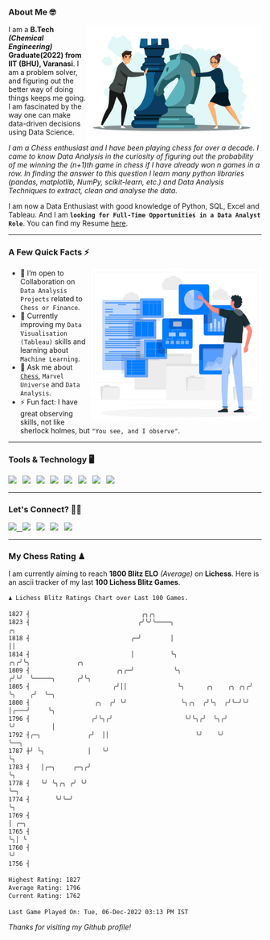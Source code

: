 ### About Me 🤓
<img align="right" alt="Coding" width="350" src="https://github.com/Laxman-Lakhan/Laxman-Lakhan/blob/master/Assets/Chess_Vector.jpg">   

I am a **B.Tech** _**(Chemical Engineering)**_ **Graduate(2022) from IIT (BHU), Varanasi**. I am a problem solver, and figuring out the better way of doing things keeps me going. I am fascinated by the way one can make data-driven decisions using Data Science. 

_I am a Chess enthusiast and I have been playing chess for over a decade. I came to know Data Analysis in the curiosity of figuring out the probability of me winning the (n+1)th game in chess if I have already won n games in a row. In finding the answer to this question I learn many python libraries (pandas, matplotlib, NumPy, scikit-learn, etc.) and Data Analysis Techniques to extract, clean and analyse the data._

I am now a Data Enthusiast with good knowledge of Python, SQL, Excel and Tableau. And I am **`looking for Full-Time Opportunities in a Data Analyst Role`**. You can find my Resume
 [here](https://drive.google.com/file/d/1UIOoogRLj5eGQFQBkuvMmTISZVdl2Ok7/view?usp=sharing).


---

### A Few Quick Facts ⚡️
<img align="right" alt="Coding" width="340" src="https://github.com/Laxman-Lakhan/Laxman-Lakhan/blob/master/Assets/Data_Vector.jpg">   

- 🤝 I’m open to Collaboration on `Data Analysis Projects` related to `Chess or Finance`.
- 📖 Currently improving my `Data Visualisation (Tableau)` skills and learning about `Machine Learning`.
- 💬 Ask me about [`Chess`](https://lichess.org/@/YourKingIsInDanger), `Marvel Universe` and `Data Analysis`.
- ⚡️ Fun fact: I have great observing skills, not like sherlock holmes, but `"You see, and I observe"`.

---
### Tools & Technology 🖥

<img src="https://img.shields.io/badge/Python-white?logo=Python&logoColor=ColorName&style=ShieldStyle" /> &nbsp;
<img src="https://img.shields.io/badge/MySQL-white?logo=MySQL&logoColor=ColorName&style=ShieldStyle" /> &nbsp;
<img src="https://img.shields.io/badge/Tableau-white?logo=Tableau&logoColor=ColorName&style=ShieldStyle" /> &nbsp;
<img src="https://img.shields.io/badge/Excel-white?logo=Microsoft+Excel&logoColor=196F3D&style=ShieldStyle" /> &nbsp;
<img src="https://img.shields.io/badge/Jupyter-white?logo=Jupyter&logoColor=ColorName&style=ShieldStyle" /> &nbsp;
<img src="https://img.shields.io/badge/pandas-white?logo=Pandas&logoColor=000080&style=ShieldStyle" /> &nbsp;
<img src="https://img.shields.io/badge/numpy-white?logo=Numpy&logoColor=85C1E9&style=ShieldStyle" /> &nbsp;
<img src="https://img.shields.io/badge/scikit learn-white?logo=Scikit+Learn&logoColor=ColorName&style=ShieldStyle" /> &nbsp;



---

### Let's Connect? 🫳🏻

<a href="mailto:laxmansingh.lakhan@gmail.com"> <img src="https://img.icons8.com/fluent/48/000000/gmail.png" width="3.5%"/> &nbsp;
[<img src="https://img.icons8.com/color/48/000000/linkedin.png" width="3.5%"/>](https://www.linkedin.com/in/laxman-lakhan/)  &nbsp;
[<img src="https://img.icons8.com/fluent/48/000000/facebook-new.png" width="3.5%"/>](https://www.facebook.com/s.laxmanlakhan/)  &nbsp;
[<img src="https://img.icons8.com/fluent/48/000000/instagram-new.png" width="3.5%"/>](https://www.instagram.com/laxman.lakhan/)  &nbsp;
[<img src="https://img.icons8.com/color/48/000000/twitter.png" width="3.5%"/>](https://twitter.com/laxman__lakhan)  &nbsp;

 ---
  
### My Chess Rating ♟
  
I am currently aiming to reach **1800 Blitz ELO** *(Average)* on **Lichess**. Here is an ascii tracker of my last **100 Lichess Blitz Games**.

  ```
  ♟︎ 𝙻𝚒𝚌𝚑𝚎𝚜𝚜 𝙱𝚕𝚒𝚝𝚣 𝚁𝚊𝚝𝚒𝚗𝚐𝚜 𝙲𝚑𝚊𝚛𝚝 𝚘𝚟𝚎𝚛 𝙻𝚊𝚜𝚝 𝟷00 𝙶𝚊𝚖𝚎𝚜.
  
1827 ┤                               ╭╮╭╮
1823 ┤                              ╭╯╰╯╰────╮                         ╭╮
1818 ┤                            ╭─╯        │                         ││
1814 ┤                            │          ╰╮                     ╭╮╭╯╰╮             ╭╮
1809 ┤                        ╭╮╭─╯           ╰╮                   ╭╯╰╯  ╰─────╮      ╭╯╰╮
1805 ┤                       ╭╯││              ╰╮      ╭╮    ╭╮ ╭╮╭╯           ╰╮    ╭╯  ╰─╮
1800 ┤                  ╭╮  ╭╯ ╰╯               ╰╮╭╮  ╭╯╰╮  ╭╯╰─╯╰╯             │╭───╯     ╰╮
1796 ┤                 ╭╯╰╮╭╯                    ╰╯╰╮╭╯  ╰╮╭╯                   ╰╯          │
1792 ┤╭─╮             ╭╯  ││                        ╰╯    ╰╯                                ╰──╮
1787 ┼╯ ╰╮            │   ╰╯                                                                   ╰╮
1783 ┤   │╭─╮     ╭─╮╭╯                                                                         ╰╮
1778 ┤   ╰╯ ╰╮╭╮ ╭╯ ╰╯                                                                           ╰─╮
1774 ┤       ╰╯╰─╯                                                                                 ╰╮
1769 ┤                                                                                              │ ╭─╮
1765 ┤                                                                                              ╰╮│ ╰
1760 ┤                                                                                               ╰╯
1756 ┤ 

Highest Rating: 1827
Average Rating: 1796
Current Rating: 1762 

Last Game Played On: Tue, 06-Dec-2022 03:13 PM IST
  ```
  
  
*Thanks for visiting my Github profile!*
